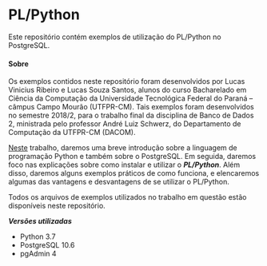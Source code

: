 # PL/Python
Este repositório contém exemplos de utilização do PL/Python no PostgreSQL.

#### Sobre
Os exemplos contidos neste repositório foram desenvolvidos por Lucas Vinicius Ribeiro e Lucas Souza Santos, alunos do curso Bacharelado em Ciência da Computação da Universidade Tecnológica Federal do Paraná – câmpus Campo Mourão (UTFPR-CM). Tais exemplos foram desenvolvidos no semestre 2018/2, para o trabalho final da disciplina de Banco de Dados 2, ministrada pelo professor André Luiz Schwerz, do Departamento de Computação da UTFPR-CM (DACOM).

[Neste](https://github.com/lucasvribeiro/PLPython-Exemplos/blob/master/Artigo%20Final/PL_Python_Artigo.pdf) trabalho, daremos uma breve introdução sobre a linguagem de programação Python e também sobre o PostgreSQL. Em seguida, daremos foco nas explicações sobre como instalar e utilizar o ***PL/Python***. Além disso, daremos alguns exemplos práticos de como funciona, e elencaremos algumas das vantagens e desvantagens de se utilizar o PL/Python.

Todos os arquivos de exemplos utilizados no trabalho em questão estão disponíveis neste repositório.

***Versões utilizadas***
- Python 3.7
- PostgreSQL 10.6
- pgAdmin 4

